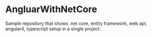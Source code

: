 # AngluarWithNetCore
Sample repository that shows .net core, entity framework, web api, angular4, typescript setup in a single project.

